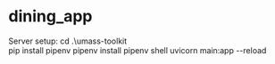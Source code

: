 # dining_app
Server setup:
    cd .\umass-toolkit\
    pip install pipenv
    pipenv install
    pipenv shell
    uvicorn main:app --reload

    